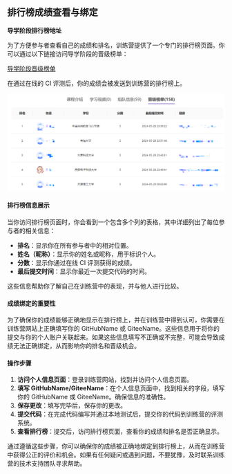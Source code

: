 ## 排行榜成绩查看与绑定

**导学阶段排行榜地址**

为了方便参与者查看自己的成绩和排名，训练营提供了一个专门的排行榜页面。你可以通过以下链接访问导学阶段的晋级榜单：

[导学阶段晋级榜单](https://opencamp.cn/EulixOS/camp/202401/stage/0?tab=rank)

在通过在线的 CI 评测后，你的成绩会被发送到训练营的排行榜上。

![](resource/ch1/5.png)

#### 排行榜信息展示

当你访问排行榜页面时，你会看到一个包含多个列的表格，其中详细列出了每位参与者的相关信息：

- **排名**：显示你在所有参与者中的相对位置。
- **姓名（昵称）**：显示你的姓名或昵称，用于标识个人。
- **分数**：显示你通过在线 CI 评测获得的成绩。
- **最后提交时间**：显示你最近一次提交代码的时间。

这些信息帮助你了解自己在训练营中的表现，并与他人进行比较。

#### 成绩绑定的重要性

为了确保你的成绩能够正确地显示在排行榜上，并在训练营中得到认可，你需要在训练营网站上正确填写你的 GitHubName 或 GiteeName。这些信息用于将你的提交与你的个人账户关联起来。如果这些信息填写不正确或不完整，可能会导致成绩无法正确绑定，从而影响你的排名和晋级机会。

#### 操作步骤

1. **访问个人信息页面**：登录训练营网站，找到并访问个人信息页面。
2. **填写 GitHubName/GiteeName**：在个人信息页面中，找到相关的字段，填写你的 GitHubName 或 GiteeName。确保信息的准确性。
3. **保存更改**：填写完毕后，保存你的更改。
4. **提交代码**：在完成代码编写并通过本地测试后，提交你的代码到训练营的评测系统。
5. **查看排行榜**：提交后，访问排行榜页面，查看你的成绩和排名是否正确显示。

通过遵循这些步骤，你可以确保你的成绩被正确地绑定到排行榜上，从而在训练营中获得公正的评价和机会。如果有任何疑问或遇到问题，不要犹豫，及时联系训练营的技术支持团队寻求帮助。
